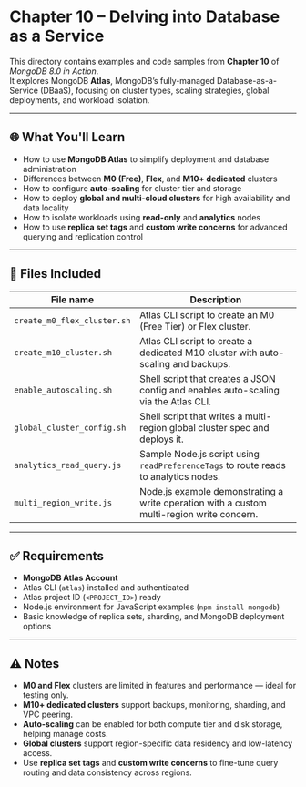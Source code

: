 # Chapter 10 – Delving into Database as a Service

This directory contains examples and code samples from **Chapter 10** of _MongoDB 8.0 in Action_.  
It explores MongoDB **Atlas**, MongoDB’s fully-managed Database-as-a-Service (DBaaS), focusing on cluster types, scaling strategies, global deployments, and workload isolation.

---

## 🌐 What You'll Learn

- How to use **MongoDB Atlas** to simplify deployment and database administration
- Differences between **M0 (Free)**, **Flex**, and **M10+ dedicated** clusters
- How to configure **auto-scaling** for cluster tier and storage
- How to deploy **global and multi-cloud clusters** for high availability and data locality
- How to isolate workloads using **read-only** and **analytics** nodes
- How to use **replica set tags** and **custom write concerns** for advanced querying and replication control

---

## 📁 Files Included

| File name                     | Description |
|-------------------------------|-------------|
| `create_m0_flex_cluster.sh`   | Atlas CLI script to create an M0 (Free Tier) or Flex cluster. |
| `create_m10_cluster.sh`       | Atlas CLI script to create a dedicated M10 cluster with auto-scaling and backups. |
| `enable_autoscaling.sh`       | Shell script that creates a JSON config and enables auto-scaling via the Atlas CLI. |
| `global_cluster_config.sh`    | Shell script that writes a multi-region global cluster spec and deploys it. |
| `analytics_read_query.js`     | Sample Node.js script using `readPreferenceTags` to route reads to analytics nodes. |
| `multi_region_write.js`       | Node.js example demonstrating a write operation with a custom multi-region write concern. |

---

## ✅ Requirements

- **MongoDB Atlas Account**
- Atlas CLI (`atlas`) installed and authenticated
- Atlas project ID (`<PROJECT_ID>`) ready
- Node.js environment for JavaScript examples (`npm install mongodb`)
- Basic knowledge of replica sets, sharding, and MongoDB deployment options

---

## ⚠️ Notes

- **M0 and Flex** clusters are limited in features and performance — ideal for testing only.
- **M10+ dedicated clusters** support backups, monitoring, sharding, and VPC peering.
- **Auto-scaling** can be enabled for both compute tier and disk storage, helping manage costs.
- **Global clusters** support region-specific data residency and low-latency access.
- Use **replica set tags** and **custom write concerns** to fine-tune query routing and data consistency across regions.
